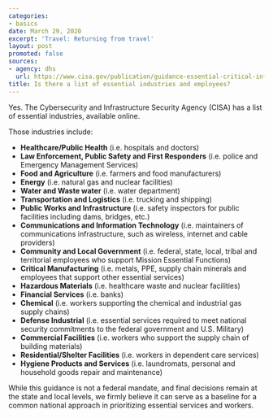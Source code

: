 ```yaml
---
categories:
- basics
date: March 29, 2020
excerpt: 'Travel: Returning from travel'
layout: post
promoted: false
sources:
- agency: dhs
  url: https://www.cisa.gov/publication/guidance-essential-critical-infrastructure-workforce
title: Is there a list of essential industries and employees?
---
```


Yes. The Cybersecurity and Infrastructure Security Agency (CISA) has a list of essential industries, available online.

Those industries include:

- **Healthcare/Public Health** (i.e. hospitals and doctors)
- **Law Enforcement, Public Safety and First Responders** (i.e. police and Emergency Management Services)
- **Food and Agriculture** (i.e. farmers and food manufacturers)
- **Energy** (i.e. natural gas and nuclear facilities)
- **Water and Waste water** (i.e. water department)
- **Transportation and Logistics** (i.e. trucking and shipping)
- **Public Works and Infrastructure** (i.e. safety inspectors for public facilities including dams, bridges, etc.)
- **Communications and Information Technology** (i.e. maintainers of communications infrastructure, such as wireless, internet and cable providers)
- **Community and Local Government** (i.e. federal, state, local, tribal and territorial employees who support Mission Essential Functions)
- **Critical Manufacturing** (i.e. metals, PPE, supply chain minerals and employees that support other essential services)
- **Hazardous Materials** (i.e. healthcare waste and nuclear facilities)
- **Financial Services** (i.e. banks)
- **Chemical** (i.e. workers supporting the chemical and industrial gas supply chains)
- **Defense Industrial** (i.e. essential services required to meet national security commitments to the federal government and U.S. Military)
- **Commercial Facilities** (i.e. workers who support the supply chain of building materials)
- **Residential/Shelter Facilities** (i.e.  workers in dependent care services)
- **Hygiene Products and Services** (i.e. laundromats, personal and household goods repair and maintenance)

While this guidance is not a federal mandate, and final decisions remain at the state and local levels, we firmly believe it can serve as a baseline for a common national approach in prioritizing essential services and workers.
